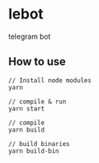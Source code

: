 # lebot
telegram bot


## How to use

```
// Install node modules
yarn
```
```
// compile & run
yarn start
```
```
// compile
yarn build
```
```
// build binaries
yarn build-bin
```
